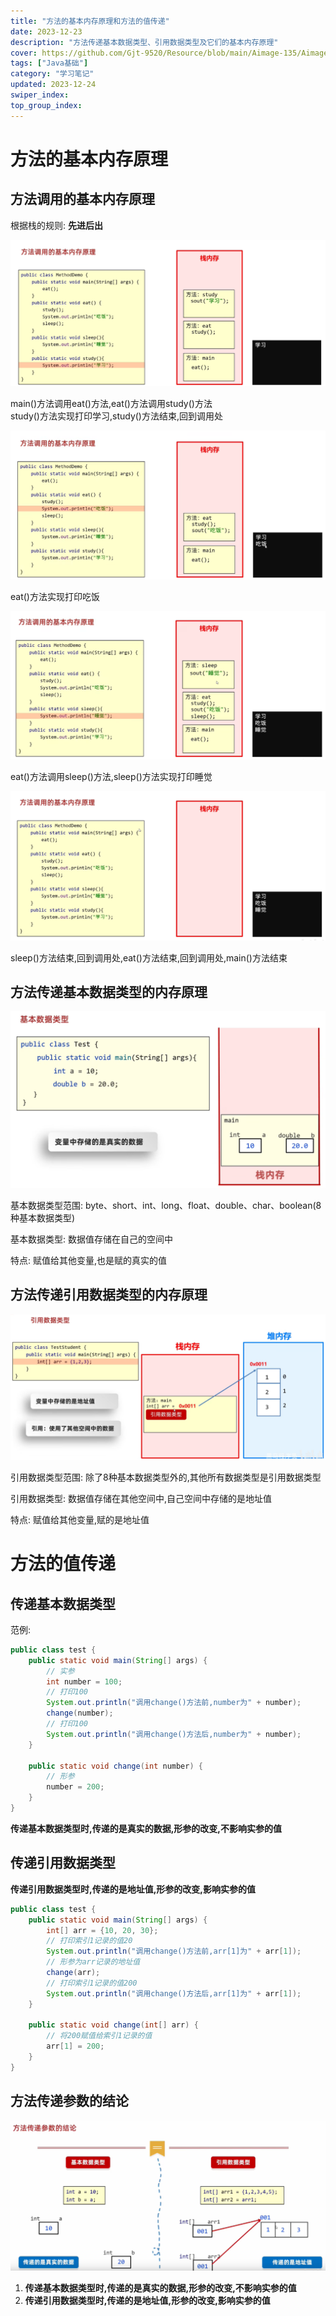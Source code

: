 ```yaml
---
title: "方法的基本内存原理和方法的值传递"
date: 2023-12-23
description: "方法传递基本数据类型、引用数据类型及它们的基本内存原理"
cover: https://github.com/Gjt-9520/Resource/blob/main/Aimage-135/Aimage18.jpg?raw=true
tags: ["Java基础"]
category: "学习笔记"
updated: 2023-12-24
swiper_index:
top_group_index:
---
```


# 方法的基本内存原理

## 方法调用的基本内存原理

根据栈的规则: **先进后出**  

![方法调用的基本内存原理1](../images/方法调用的基本内存原理1.png)

main()方法调用eat()方法,eat()方法调用study()方法  
study()方法实现打印学习,study()方法结束,回到调用处  

![方法调用的基本内存原理2](../images/方法调用的基本内存原理2.png)

eat()方法实现打印吃饭

![方法调用的基本内存原理3](../images/方法调用的基本内存原理3.png)

eat()方法调用sleep()方法,sleep()方法实现打印睡觉

![方法调用的基本内存原理4](../images/方法调用的基本内存原理4.png)

sleep()方法结束,回到调用处,eat()方法结束,回到调用处,main()方法结束

## 方法传递基本数据类型的内存原理

![方法传递基本数据类型的内存原理](../images/方法传递基本数据类型的内存原理.png)

基本数据类型范围: byte、short、int、long、float、double、char、boolean(8种基本数据类型)  

基本数据类型: 数据值存储在自己的空间中  

特点: 赋值给其他变量,也是赋的真实的值  

## 方法传递引用数据类型的内存原理

![方法传递引用数据类型的内存原理](../images/方法传递引用数据类型的内存原理.png)

引用数据类型范围: 除了8种基本数据类型外的,其他所有数据类型是引用数据类型  

引用数据类型: 数据值存储在其他空间中,自己空间中存储的是地址值  

特点: 赋值给其他变量,赋的是地址值  

# 方法的值传递

## 传递基本数据类型

范例: 

```java
public class test {
    public static void main(String[] args) {
        // 实参
        int number = 100;
        // 打印100
        System.out.println("调用change()方法前,number为" + number);
        change(number);
        // 打印100
        System.out.println("调用change()方法后,number为" + number);
    }

    public static void change(int number) {
        // 形参
        number = 200;
    }
}
```

**传递基本数据类型时,传递的是真实的数据,形参的改变,不影响实参的值**

## 传递引用数据类型

**传递引用数据类型时,传递的是地址值,形参的改变,影响实参的值**

```java
public class test {
    public static void main(String[] args) {
        int[] arr = {10, 20, 30};
        // 打印索引1记录的值20
        System.out.println("调用change()方法前,arr[1]为" + arr[1]);
        // 形参为arr记录的地址值
        change(arr);
        // 打印索引1记录的值200
        System.out.println("调用change()方法后,arr[1]为" + arr[1]);
    }

    public static void change(int[] arr) {
        // 将200赋值给索引1记录的值
        arr[1] = 200;
    }
}
```

## 方法传递参数的结论

![方法传递参数的结论](../images/image_方法传递参数的结论.png)

1. **传递基本数据类型时,传递的是真实的数据,形参的改变,不影响实参的值**  
2. **传递引用数据类型时,传递的是地址值,形参的改变,影响实参的值**  